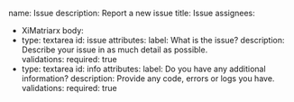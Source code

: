 name: Issue
description: Report a new issue
title: Issue
assignees:
  - XiMatriarx
body:
  - type: textarea
    id: issue
    attributes:
      label: What is the issue?
      description: Describe your issue in as much detail as possible.  
    validations:
      required: true
  - type: textarea
    id: info
    attributes:
      label: Do you have any additional information?
      description: Provide any code, errors or logs you have.  
    validations:
      required: true
